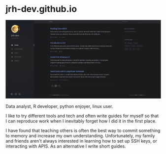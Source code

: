 # jrh-dev.github.io

![](/assets/img/misc/capture_home.png)

Data analyst, R developer, python enjoyer, linux user.

I like to try different tools and tech and often write guides for myself so that I can reproduce work when I inevitably forget how I did it in the first place.

I have found that teaching others is often the best way to commit something to memory and increase my own understanding. Unfortunately, my family and friends aren't always interested in learning how to set up SSH keys, or interacting with APIS. As an alternative I write short guides. 